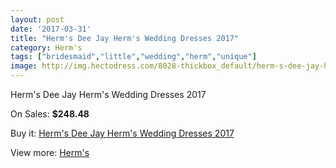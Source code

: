 ```yaml
---
layout: post
date: '2017-03-31'
title: "Herm's Dee Jay Herm's Wedding Dresses 2017"
category: Herm's
tags: ["bridesmaid","little","wedding","herm","unique"]
image: http://img.hectodress.com/8028-thickbox_default/herm-s-dee-jay-herm-s-wedding-dresses-2013.jpg
---
```

Herm's Dee Jay Herm's Wedding Dresses 2017

On Sales: **$248.48**
<a href="https://www.hectodress.com/herm-s/4039-herm-s-dee-jay-herm-s-wedding-dresses-2013.html"><amp-img layout="responsive" width="600" height="600" src="//img.hectodress.com/8028-thickbox_default/herm-s-dee-jay-herm-s-wedding-dresses-2013.jpg" alt="Herm's Dee Jay Herm's Wedding Dresses 2017 0" /></a>

Buy it: [Herm's Dee Jay Herm's Wedding Dresses 2017](https://www.hectodress.com/herm-s/4039-herm-s-dee-jay-herm-s-wedding-dresses-2013.html "Herm's Dee Jay Herm's Wedding Dresses 2017")

View more: [Herm's](https://www.hectodress.com/71-herm-s "Herm's")